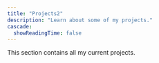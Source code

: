 ```yaml
---
title: "Projects2"
description: "Learn about some of my projects."
cascade:
  showReadingTime: false
---
```

This section contains all my current projects.
